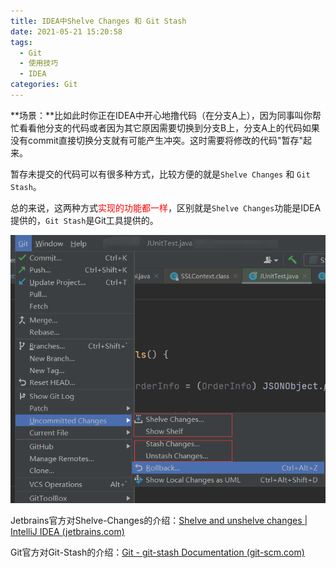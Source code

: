 ```yaml
---
title: IDEA中Shelve Changes 和 Git Stash
date: 2021-05-21 15:20:58
tags:
  - Git
  - 使用技巧
  - IDEA
categories: Git
---
```




**场景：**比如此时你正在IDEA中开心地撸代码（在分支A上），因为同事叫你帮忙看看他分支的代码或者因为其它原因需要切换到分支B上，分支A上的代码如果没有commit直接切换分支就有可能产生冲突。这时需要将修改的代码"暂存"起来。

暂存未提交的代码可以有很多种方式，比较方便的就是`Shelve Changes`  和 `Git Stash`。

总的来说，这两种方式<span style="color:red">实现的功能都一样</span>，区别就是`Shelve Changes`功能是IDEA提供的，`Git Stash`是Git工具提供的。

![IDEA中Shelve Changes 和 Git Stash](./shelving-and-gitStash/shelveChangesAndStashChanges.png)



Jetbrains官方对Shelve-Changes的介绍：[Shelve and unshelve changes | IntelliJ IDEA (jetbrains.com)](https://www.jetbrains.com/help/idea/shelving-and-unshelving-changes.html)

Git官方对Git-Stash的介绍：[Git - git-stash Documentation (git-scm.com)](https://git-scm.com/docs/git-stash)

